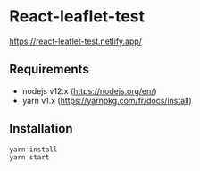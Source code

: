 # React-leaflet-test

https://react-leaflet-test.netlify.app/

## Requirements

- nodejs v12.x (https://nodejs.org/en/)
- yarn v1.x (https://yarnpkg.com/fr/docs/install)

## Installation

```
yarn install
yarn start
```

